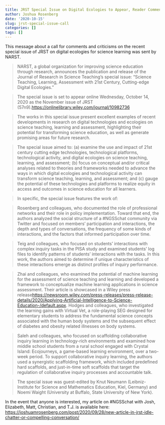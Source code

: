 ```yaml
---
title: JRST Special Issue on Digital Ecologies to Appear, Reader Comments and Criticism Are Invited 
author: Joshua Rosenberg
date: '2020-10-15'
slug: jrst-special-issue-call
categories: []
tags: []
---
```


This message about a call for comments and criticisms on the recent special issue of JRST on digital ecologies for science learning was sent by NARST.

> NARST, a global organization for improving science education through research, announces the publication and release of the Journal of Research in Science Teaching’s special issue: “Science Teaching, Learning, Assessment with 21st Century, Cutting-edge Digital Ecologies.”

> The special issue is set to appear online Wednesday, October 14, 2020 as the November issue of JRST (57n9).<https://onlinelibrary.wiley.com/journal/10982736>

> The works in this special issue present excellent examples of recent developments in research on digital technologies and ecologies on science teaching, learning and assessment, highlighting their potential for transforming science education, as well as generate promising areas for future research.

> The special issue aimed to: (a) examine the use and impact of 21st century cutting edge technologies, technological platforms, technological activity, and digital ecologies on science teaching, learning, and assessment; (b) focus on conceptual and/or critical analyses related to theories and frameworks needed to advance the ways in which digital ecologies and technological activity can transform science teaching, learning, and assessment; and (c) gauge the potential of these technologies and platforms to realize equity in access and outcomes in science education for all learners.

> In specific, the special issue features the work of:

> Rosenberg and colleagues, who documented the role of professional networks and their role in policy implementation. Toward that end, the authors analyzed the social structure of a #NGSSchat community via Twitter and focused on members’ participation and interactions, the depth and types of conversations, the frequency of some kinds of interactions, and the factors that informed participation over time.

> Teig and colleagues, who focused on students’ interactions with complex inquiry tasks in the PISA study and examined students’ log files to identify patterns of students’ interactions with the tasks. In this work, the authors aimed to determine if unique characteristics of these interactions emerge as distinct profiles of inquiry performance.

> Zhai and colleagues, who examined the potential of machine learning for the assessment of science teaching and learning and developed a framework to conceptualize machine learning applications in science assessment. Their article is showcased in a Wiley press release<https://newsroom.wiley.com/press-releases/press-release-details/2020/Applying-Artificial-Intelligence-to-Science-Education-/default.aspx>.
Hodges and colleagues, who investigated the learning gains with Virtual Vet, a role-playing SEG designed for elementary students to address the fundamental science concepts associated with the human body systems and the subsequent effect of diabetes and obesity related illnesses on body systems.

> Saleh and colleagues, who focused on scaffolding collaborative inquiry learning in technology-rich environments and examined how middle school students from a rural school engaged with Crystal Island: Ecojourneys, a game-based learning environment, over a two-week period. To support collaborative inquiry learning, the authors used a synergistic scaffolding framework, which included predefined hard scaffolds, and just-in-time soft scaffolds that target the regulation of collaborative inquiry processes and accountable talk.

> The special issue was guest-edited by Knut Neumann (Leibniz-Institute for Science and Mathematics Education, Kiel, Germany) and Noemi Waight (University at Buffalo, State University of New York).

In the event that anyone is interested, my article on #NGSSchat with Josh, Elizabeth, Matt, Christian, and T.J. is available here: https://joshuamrosenberg.com/post/2020/09/28/new-article-in-jrst-idle-chatter-or-compelling-conversation/